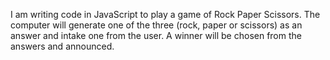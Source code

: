 I am writing code in JavaScript to play a game of Rock Paper Scissors. The computer will generate one of the three (rock, paper or scissors) as an answer and intake one from the user. A winner will be chosen from the answers and announced.